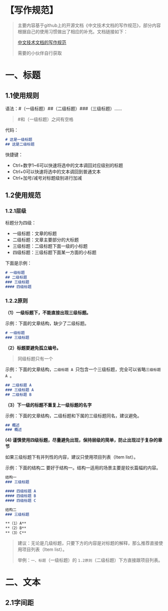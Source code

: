# 【写作规范】

> 主要内容基于github上的开源文档《中文技术文档的写作规范》，部分内容根据自己的使用习惯做出了相应的补充。文档链接如下：
>
> [中文技术文档的写作规范](https://github.com/ruanyf/document-style-guide)
>
> 需要的小伙伴自行获取

# 一、标题

## 1.1使用规则

语法：#（一级标题）##（二级标题）###（三级标题）……

> #和（一级标题）之间有空格

代码：

```markdown
# 这是一级标题
## 这是二级标题
```

快捷键：

* Ctrl+数字1~6可以快速将选中的文本调回对应级别的标题
* Ctrl+0可以快速将选中的文本调回到普通文本
* Ctrl+加号/减号对标题级别进行加减

## 1.2使用规范

### 1.2.1层级

标题分为四级：

* 一级标题：文章的标题
* 二级标题：文章主要部分的大标题
* 三级标题：二级标题下面一级的小标题
* 四级标题：三级标题下面某一方面的小标题

下面是示例：

```markdown
# 一级标题
## 二级标题
### 三级标题
#### 四级标题
```

### 1.2.2原则

**（1）一级标题下，不能直接出现三级标题。**

示例：下面的文章结构，缺少了二级标题。

```markdown
# 一级标题
### 三级标题
```

**（2）标题要避免孤立编号。**

> 同级标题只有一个

示例：下面的文章结构，`二级标题 A `只包含一个三级标题，完全可以省略`三级标题 A `。

```markdown
## 二级标题 A
### 三级标题 A
## 二级标题 B
```

**（3）下一级的标题不重复上一级标题的名字**

示例：下面的文章结构，二级标题和下属的三级标题同名，建议避免。

```markdown
## 概述
### 概述
```

 **(4) 谨慎使用四级标题，尽量避免出现，保持层级的简单，防止出现过于复杂的章节**

如果三级标题下有并列性的内容，建议只使用项目列表（Item list）。

示例：下面的结构二 要好于结构一。结构一适用的场景主要是较长篇幅的内容。

```markdown
结构一
### 三级标题

#### 四级标题 A
#### 四级标题 B
#### 四级标题 C

结构二
### 三级标题

**（1）A**
**（2）B**
**（3）C**
```

> 建议：无论是几级标题，只要下方的内容是对标题的解释，那么推荐直接使用项目列表（Item list）。
>
> 举例：`一、标题`（一级标题）的 `1.2原则`（二级标题）下方直接跟项目列表。

# 二、文本

## 2.1字间距





